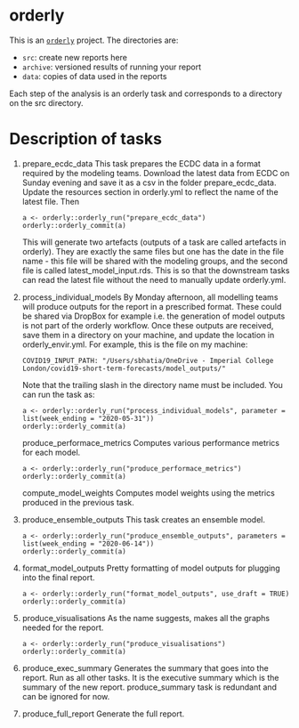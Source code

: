 # orderly

This is an [`orderly`](https://github.com/vimc/orderly) project.  The directories are:

* `src`: create new reports here
* `archive`: versioned results of running your report
* `data`: copies of data used in the reports

Each step of the analysis is an orderly task and corresponds to a
directory on the src directory.

# Description of tasks

1. prepare_ecdc_data This task prepares the ECDC data in a format
   required by the modeling teams. Download the latest data from ECDC
   on Sunday evening and save it as a csv in the folder
   prepare_ecdc_data. Update the resources section in orderly.yml to
   reflect the name of the latest file. Then 
   
   ```
   a <- orderly::orderly_run("prepare_ecdc_data")
   orderly::orderly_commit(a)
   ```
   
   This will generate two artefacts (outputs of a task are called
   artefacts in orderly). They are exactly the same files but one has
   the date in the file name - this file will be shared with the
   modeling groups, and the second file is called
   latest_model_input.rds. This is so that the downstream tasks can
   read the latest file without the need to manually update
   orderly.yml.

2. process_individual_models By Monday afternoon, all modelling teams
   will produce outputs for the report in a prescribed format. These
   could be shared via DropBox for example i.e. the generation of
   model outputs is not part of the orderly workflow. Once these
   outputs are received, save them in a directory on your machine, and
   update the location in orderly_envir.yml. For example, this is the
   file on my machine:
   
   ```
   COVID19_INPUT_PATH: "/Users/sbhatia/OneDrive - Imperial College London/covid19-short-term-forecasts/model_outputs/"
   ```
   Note that the trailing slash in the directory name must be
   included. You can run the task as: 
   
   ```
   a <- orderly::orderly_run("process_individual_models", parameter =
   list(week_ending = "2020-05-31"))
   orderly::orderly_commit(a)
   ```

   produce_performace_metrics Computes various performance metrics 
   for each model.
   
   ```
   a <- orderly::orderly_run("produce_performace_metrics")
   orderly::orderly_commit(a)
   ```

   compute_model_weights Computes model weights using the metrics
   produced in the previous task.
   
3. produce_ensemble_outputs This task creates an ensemble model. 

   
   ```
   a <- orderly::orderly_run("produce_ensemble_outputs", parameters = list(week_ending = "2020-06-14"))
   orderly::orderly_commit(a)
   ```

4. format_model_outputs Pretty formatting of model outputs for
   plugging into the final report.
   
   
   ```
   a <- orderly::orderly_run("format_model_outputs", use_draft = TRUE)
   orderly::orderly_commit(a)
   ```
5. produce_visualisations As the name suggests, makes all the graphs
   needed for the report.


   ```
   a <- orderly::orderly_run("produce_visualisations")
   orderly::orderly_commit(a)
   ```
   
6. produce_exec_summary Generates the summary that goes into the
   report. Run as all other tasks. It is the executive summary which is
   the summary of the new report. produce_summary task is redundant
   and can be ignored for now.

7. produce_full_report Generate the full report.
   
